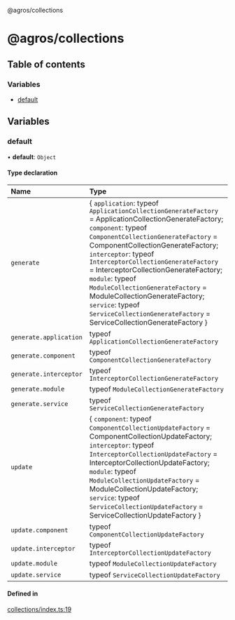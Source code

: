 @agros/collections

# @agros/collections

## Table of contents

### Variables

- [default](index.md#default)

## Variables

### <a id="default" name="default"></a> default

• **default**: `Object`

#### Type declaration

| Name | Type |
| :------ | :------ |
| `generate` | { `application`: typeof `ApplicationCollectionGenerateFactory` = ApplicationCollectionGenerateFactory; `component`: typeof `ComponentCollectionGenerateFactory` = ComponentCollectionGenerateFactory; `interceptor`: typeof `InterceptorCollectionGenerateFactory` = InterceptorCollectionGenerateFactory; `module`: typeof `ModuleCollectionGenerateFactory` = ModuleCollectionGenerateFactory; `service`: typeof `ServiceCollectionGenerateFactory` = ServiceCollectionGenerateFactory } |
| `generate.application` | typeof `ApplicationCollectionGenerateFactory` |
| `generate.component` | typeof `ComponentCollectionGenerateFactory` |
| `generate.interceptor` | typeof `InterceptorCollectionGenerateFactory` |
| `generate.module` | typeof `ModuleCollectionGenerateFactory` |
| `generate.service` | typeof `ServiceCollectionGenerateFactory` |
| `update` | { `component`: typeof `ComponentCollectionUpdateFactory` = ComponentCollectionUpdateFactory; `interceptor`: typeof `InterceptorCollectionUpdateFactory` = InterceptorCollectionUpdateFactory; `module`: typeof `ModuleCollectionUpdateFactory` = ModuleCollectionUpdateFactory; `service`: typeof `ServiceCollectionUpdateFactory` = ServiceCollectionUpdateFactory } |
| `update.component` | typeof `ComponentCollectionUpdateFactory` |
| `update.interceptor` | typeof `InterceptorCollectionUpdateFactory` |
| `update.module` | typeof `ModuleCollectionUpdateFactory` |
| `update.service` | typeof `ServiceCollectionUpdateFactory` |

#### Defined in

[collections/index.ts:19](https://github.com/agrosjs/agros/blob/f7aa4e9/packages/agros-collections/src/collections/index.ts#L19)

